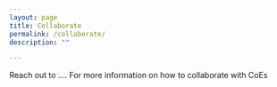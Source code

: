 ```yaml
---
layout: page
title: Collaborate
permalink: /collaborate/
description: ""

---
```


Reach out to …. For more information on how to collaborate with CoEs
